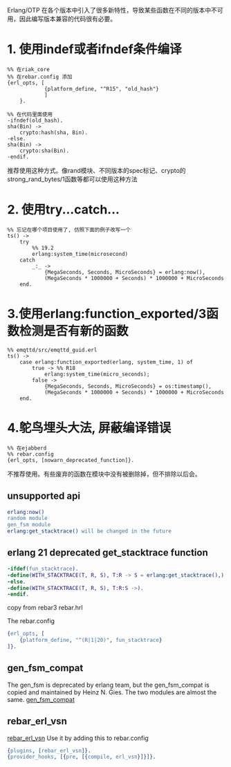 Erlang/OTP 在各个版本中引入了很多新特性，导致某些函数在不同的版本中不可用，因此编写版本兼容的代码很有必要。

# 1. 使用indef或者ifndef条件编译

```
%% 在riak_core
%% 在rebar.config 添加
{erl_opts, [
            {platform_define, "^R15", "old_hash"}
            ]
    }.

%% 在代码里面使用
-ifndef(old_hash).
sha(Bin) ->
    crypto:hash(sha, Bin).
-else.
sha(Bin) ->
    crypto:sha(Bin).
-endif.
```
推荐使用这种方式。像rand模块、不同版本的spec标记、crypto的 strong_rand_bytes/1函数等都可以使用这种方法

# 2. 使用try...catch...
```
%% 忘记在哪个项目使用了, 仿照下面的例子改写一个
ts() ->
    try
        %% 19.2
        erlang:system_time(microsecond)
    catch
        _:_ ->
            {MegaSeconds, Seconds, MicroSeconds} = erlang:now(),
            (MegaSeconds * 1000000 + Seconds) * 1000000 + MicroSeconds
    end.

```

# 3.使用erlang:function_exported/3函数检测是否有新的函数
```
%% emqttd/src/emqttd_guid.erl
ts() ->
    case erlang:function_exported(erlang, system_time, 1) of
        true -> %% R18
            erlang:system_time(micro_seconds);
        false ->
            {MegaSeconds, Seconds, MicroSeconds} = os:timestamp(),
            (MegaSeconds * 1000000 + Seconds) * 1000000 + MicroSeconds
    end.
```

# 4.鸵鸟埋头大法, 屏蔽编译错误
```
%% 在ejabberd
%% rebar.config
{erl_opts, [nowarn_deprecated_function]}.
```
不推荐使用。有些废弃的函数在模块中没有被删除掉，但不排除以后会。


## unsupported api
``` erlang
erlang:now()
random module
gen_fsm module
erlang:get_stacktrace() will be changed in the future
```
## erlang 21 deprecated get_stacktrace function

``` erlang
-ifdef(fun_stacktrace).
-define(WITH_STACKTRACE(T, R, S), T:R -> S = erlang:get_stacktrace(),).
-else.
-define(WITH_STACKTRACE(T, R, S), T:R:S ->).
-endif.
```
copy from rebar3 rebar.hrl

The rebar.config

``` erlang
{erl_opts, [
    {platform_define, "^(R|1|20)", fun_stacktrace}
]}.
```

## gen_fsm_compat
The gen_fsm is deprecated by erlang team, but the gen_fsm_compat is copied and maintained by Heinz N. Gies.
The two modules are almost the same.
[gen_fsm_compat](https://gitlab.com/Project-FiFo/gen_fsm_compat)

## rebar_erl_vsn
[rebar_erl_vsn](https://github.com/project-fifo/rebar_erl_vsn)
Use it by adding this to rebar.config

``` erlang
{plugins, [rebar_erl_vsn]}.
{provider_hooks, [{pre, [{compile, erl_vsn}]}]}.
```
